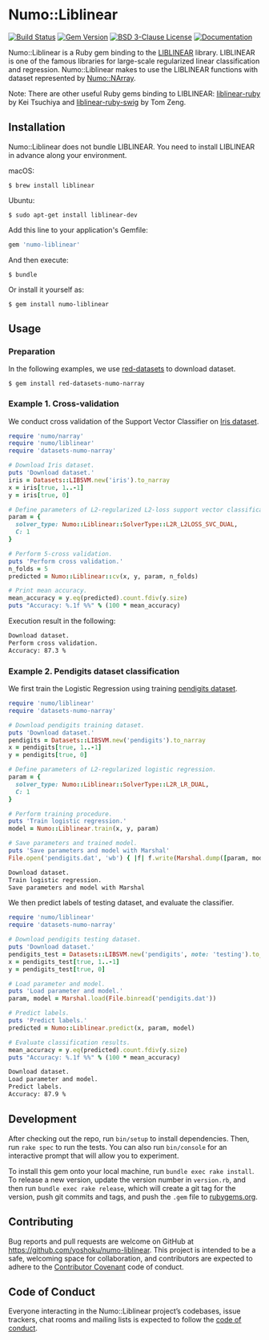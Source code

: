 # Numo::Liblinear

[![Build Status](https://travis-ci.org/yoshoku/numo-liblinear.svg?branch=master)](https://travis-ci.org/yoshoku/numo-liblinear)
[![Gem Version](https://badge.fury.io/rb/numo-liblinear.svg)](https://badge.fury.io/rb/numo-liblinear)
[![BSD 3-Clause License](https://img.shields.io/badge/License-BSD%203--Clause-orange.svg)](https://github.com/yoshoku/numo-liblinear/blob/master/LICENSE.txt)
[![Documentation](http://img.shields.io/badge/docs-rdoc.info-blue.svg)](https://www.rubydoc.info/gems/numo-liblinear/0.1.0)

Numo::Liblinear is a Ruby gem binding to the [LIBLINEAR](https://www.csie.ntu.edu.tw/~cjlin/liblinear/) library.
LIBLINEAR is one of the famous libraries for large-scale regularized linear classification and regression.
Numo::Liblinear makes to use the LIBLINEAR functions with
dataset represented by [Numo::NArray](https://github.com/ruby-numo/numo-narray).

Note: There are other useful Ruby gems binding to LIBLINEAR:
[liblinear-ruby](https://github.com/kei500/liblinear-ruby) by Kei Tsuchiya and
[liblinear-ruby-swig](https://github.com/tomz/liblinear-ruby-swig) by Tom Zeng.

## Installation
Numo::Liblinear does not bundle LIBLINEAR. You need to install LIBLINEAR in advance along your environment.

macOS:

    $ brew install liblinear

Ubuntu:

    $ sudo apt-get install liblinear-dev

Add this line to your application's Gemfile:

```ruby
gem 'numo-liblinear'
```

And then execute:

    $ bundle

Or install it yourself as:

    $ gem install numo-liblinear

## Usage

### Preparation

In the following examples, we use [red-datasets](https://github.com/red-data-tools/red-datasets) to download dataset.

    $ gem install red-datasets-numo-narray

### Example 1. Cross-validation

We conduct cross validation of the Support Vector Classifier on [Iris dataset](https://www.csie.ntu.edu.tw/~cjlin/libsvmtools/datasets/multiclass.html#iris).

```ruby
require 'numo/narray'
require 'numo/liblinear'
require 'datasets-numo-narray'

# Download Iris dataset.
puts 'Download dataset.'
iris = Datasets::LIBSVM.new('iris').to_narray
x = iris[true, 1..-1]
y = iris[true, 0]

# Define parameters of L2-regularized L2-loss support vector classification.
param = {
  solver_type: Numo::Liblinear::SolverType::L2R_L2LOSS_SVC_DUAL,
  C: 1
}

# Perform 5-cross validation.
puts 'Perform cross validation.'
n_folds = 5
predicted = Numo::Liblinear::cv(x, y, param, n_folds)

# Print mean accuracy.
mean_accuracy = y.eq(predicted).count.fdiv(y.size)
puts "Accuracy: %.1f %%" % (100 * mean_accuracy)
```

Execution result in the following:

```sh
Download dataset.
Perform cross validation.
Accuracy: 87.3 %
```

### Example 2. Pendigits dataset classification

We first train the Logistic Regression using training [pendigits dataset](https://www.csie.ntu.edu.tw/~cjlin/libsvmtools/datasets/multiclass.html#pendigits).

```ruby
require 'numo/liblinear'
require 'datasets-numo-narray'

# Download pendigits training dataset.
puts 'Download dataset.'
pendigits = Datasets::LIBSVM.new('pendigits').to_narray
x = pendigits[true, 1..-1]
y = pendigits[true, 0]

# Define parameters of L2-regularized logistic regression.
param = {
  solver_type: Numo::Liblinear::SolverType::L2R_LR_DUAL,
  C: 1
}

# Perform training procedure.
puts 'Train logistic regression.'
model = Numo::Liblinear.train(x, y, param)

# Save parameters and trained model.
puts 'Save parameters and model with Marshal'
File.open('pendigits.dat', 'wb') { |f| f.write(Marshal.dump([param, model])) }
```

```sh
Download dataset.
Train logistic regression.
Save parameters and model with Marshal
```

We then predict labels of testing dataset, and evaluate the classifier.

```ruby
require 'numo/liblinear'
require 'datasets-numo-narray'

# Download pendigits testing dataset.
puts 'Download dataset.'
pendigits_test = Datasets::LIBSVM.new('pendigits', note: 'testing').to_narray
x = pendigits_test[true, 1..-1]
y = pendigits_test[true, 0]

# Load parameter and model.
puts 'Load parameter and model.'
param, model = Marshal.load(File.binread('pendigits.dat'))

# Predict labels.
puts 'Predict labels.'
predicted = Numo::Liblinear.predict(x, param, model)

# Evaluate classification results.
mean_accuracy = y.eq(predicted).count.fdiv(y.size)
puts "Accuracy: %.1f %%" % (100 * mean_accuracy)
```

```sh
Download dataset.
Load parameter and model.
Predict labels.
Accuracy: 87.9 %
```

## Development

After checking out the repo, run `bin/setup` to install dependencies. Then, run `rake spec` to run the tests. You can also run `bin/console` for an interactive prompt that will allow you to experiment.

To install this gem onto your local machine, run `bundle exec rake install`. To release a new version, update the version number in `version.rb`, and then run `bundle exec rake release`, which will create a git tag for the version, push git commits and tags, and push the `.gem` file to [rubygems.org](https://rubygems.org).

## Contributing

Bug reports and pull requests are welcome on GitHub at https://github.com/yoshoku/numo-liblinear.
This project is intended to be a safe, welcoming space for collaboration, and contributors are expected to adhere to the [Contributor Covenant](http://contributor-covenant.org) code of conduct.

## Code of Conduct

Everyone interacting in the Numo::Liblinear project’s codebases, issue trackers, chat rooms and mailing lists is expected to follow
the [code of conduct](https://github.com/yoshoku/numo-liblinear/blob/master/CODE_OF_CONDUCT.md).
